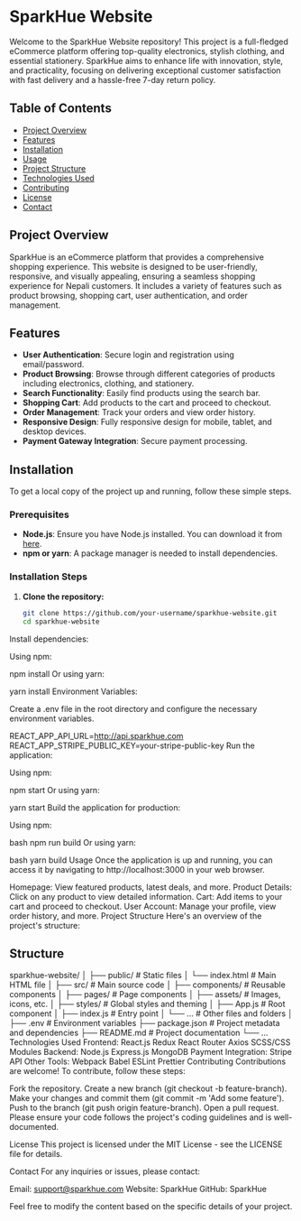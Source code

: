 
# SparkHue Website

Welcome to the SparkHue Website repository! This project is a full-fledged eCommerce platform offering top-quality electronics, stylish clothing, and essential stationery. SparkHue aims to enhance life with innovation, style, and practicality, focusing on delivering exceptional customer satisfaction with fast delivery and a hassle-free 7-day return policy.

## Table of Contents

- [Project Overview](#project-overview)
- [Features](#features)
- [Installation](#installation)
- [Usage](#usage)
- [Project Structure](#project-structure)
- [Technologies Used](#technologies-used)
- [Contributing](#contributing)
- [License](#license)
- [Contact](#contact)

## Project Overview

SparkHue is an eCommerce platform that provides a comprehensive shopping experience. This website is designed to be user-friendly, responsive, and visually appealing, ensuring a seamless shopping experience for Nepali customers. It includes a variety of features such as product browsing, shopping cart, user authentication, and order management.

## Features

- **User Authentication**: Secure login and registration using email/password.
- **Product Browsing**: Browse through different categories of products including electronics, clothing, and stationery.
- **Search Functionality**: Easily find products using the search bar.
- **Shopping Cart**: Add products to the cart and proceed to checkout.
- **Order Management**: Track your orders and view order history.
- **Responsive Design**: Fully responsive design for mobile, tablet, and desktop devices.
- **Payment Gateway Integration**: Secure payment processing.

## Installation

To get a local copy of the project up and running, follow these simple steps.

### Prerequisites

- **Node.js**: Ensure you have Node.js installed. You can download it from [here](https://nodejs.org/).
- **npm or yarn**: A package manager is needed to install dependencies.

### Installation Steps

1. **Clone the repository:**

   ```bash
   git clone https://github.com/your-username/sparkhue-website.git
   cd sparkhue-website
   ```
Install dependencies:

Using npm:


npm install
Or using yarn:


yarn install
Environment Variables:

Create a .env file in the root directory and configure the necessary environment variables.


REACT_APP_API_URL=http://api.sparkhue.com
REACT_APP_STRIPE_PUBLIC_KEY=your-stripe-public-key
Run the application:

Using npm:


npm start
Or using yarn:


yarn start
Build the application for production:

Using npm:

bash
npm run build
Or using yarn:

bash
yarn build
Usage
Once the application is up and running, you can access it by navigating to http://localhost:3000 in your web browser.

Homepage: View featured products, latest deals, and more.
Product Details: Click on any product to view detailed information.
Cart: Add items to your cart and proceed to checkout.
User Account: Manage your profile, view order history, and more.
Project Structure
Here's an overview of the project's structure:

## Structure
sparkhue-website/
│
├── public/                 # Static files
│   └── index.html          # Main HTML file
│
├── src/                    # Main source code
│   ├── components/         # Reusable components
│   ├── pages/              # Page components
│   ├── assets/             # Images, icons, etc.
│   ├── styles/             # Global styles and theming
│   ├── App.js              # Root component
│   ├── index.js            # Entry point
│   └── ...                 # Other files and folders
│
├── .env                    # Environment variables
├── package.json            # Project metadata and dependencies
├── README.md               # Project documentation
└── ...
Technologies Used
Frontend:
React.js
Redux
React Router
Axios
SCSS/CSS Modules
Backend:
Node.js
Express.js
MongoDB
Payment Integration:
Stripe API
Other Tools:
Webpack
Babel
ESLint
Prettier
Contributing
Contributions are welcome! To contribute, follow these steps:

Fork the repository.
Create a new branch (git checkout -b feature-branch).
Make your changes and commit them (git commit -m 'Add some feature').
Push to the branch (git push origin feature-branch).
Open a pull request.
Please ensure your code follows the project's coding guidelines and is well-documented.

License
This project is licensed under the MIT License - see the LICENSE file for details.

Contact
For any inquiries or issues, please contact:

Email: support@sparkhue.com
Website: SparkHue
GitHub: SparkHue

Feel free to modify the content based on the specific details of your project.
